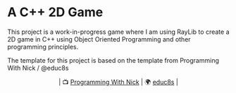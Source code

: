 # A C++ 2D Game
This project is a work-in-progress game where I am using RayLib to create a 2D game in C++ using Object Oriented Programming and other programming principles.

The template for this project is based on the template from Programming With Nick / @educ8s

<p align="center">
| 📺 <a href="https://www.youtube.com/channel/UC3ivOTE5EgpmF2DHLBmWIWg">Programming With Nick</a>
| 🌍 <a href="https://github.com/educ8s">educ8s</a> | <br>
</p>
